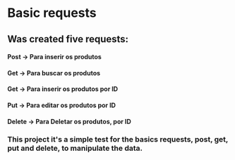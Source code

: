 # Basic requests

## Was created five requests:

#### Post -> Para inserir os produtos
#### Get -> Para buscar os produtos
#### Get -> Para inserir os produtos por ID
#### Put -> Para editar os produtos por ID
#### Delete -> Para Deletar os produtos, por ID
 
### This project it's a simple test for the basics requests, post, get, put and delete, to manipulate the data.
